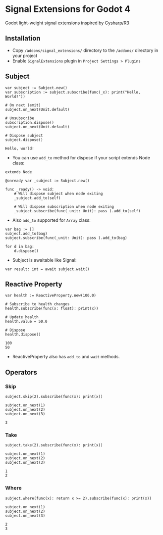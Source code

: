 # Signal Extensions for Godot 4
Godot light-weight signal extensions inspired by [Cysharp/R3](https://github.com/Cysharp/R3)

## Installation
- Copy `/addons/signal_extensions/` directory to the `/addons/` directory in your project
- Enable `SignalExtensions` plugin in `Project Settings > Plugins`

## Subject
```gdscript
var subject := Subject.new()
var subscription := subject.subscribe(func(_x): print("Hello, World!"))

# On next (emit)
subject.on_next(Unit.default)

# Unsubscribe
subscription.dispose()
subject.on_next(Unit.default)

# Dispose subject
subject.dispose()
```
```console
Hello, world!
```

- You can use `add_to` method for dispose if your script extends Node class:

```gdscript
extends Node

@onready var _subject := Subject.new()

func _ready() -> void:
    # Will dispose subject when node exiting
    _subject.add_to(self)

    # Will dispose subscription when node exiting
    _subject.subscribe(func(_unit: Unit): pass ).add_to(self)
```

- Also `add_to` supported for `Array` class:

```gdscript
var bag := []
subject.add_to(bag)
subject.subscribe(func(_unit: Unit): pass ).add_to(bag)

for d in bag:
    d.dispose()
```

- Subject is awaitable like Signal:

```gdscript
var result: int = await subject.wait()
```

## Reactive Property
```gdscript
var health := ReactiveProperty.new(100.0)

# Subscribe to health changes
health.subscribe(func(x: float): print(x))

# Update health
health.value = 50.0

# Dispose
health.dispose()
```
```console
100
50
```

- ReactiveProperty also has `add_to` and `wait` methods.

## Operators
### Skip
```gdscript
subject.skip(2).subscribe(func(x): print(x))

subject.on_next(1)
subject.on_next(2)
subject.on_next(3)
```
```console
3
```

### Take
```gdscript
subject.take(2).subscribe(func(x): print(x))

subject.on_next(1)
subject.on_next(2)
subject.on_next(3)
```
```console
1
2
```

### Where
```gdscript
subject.where(func(x): return x >= 2).subscribe(func(x): print(x))

subject.on_next(1)
subject.on_next(2)
subject.on_next(3)
```
```console
2
3
```
